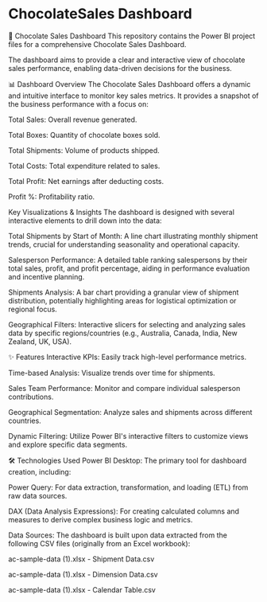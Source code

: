 # ChocolateSales Dashboard
🍫 Chocolate Sales Dashboard
This repository contains the Power BI project files for a comprehensive Chocolate Sales Dashboard.

The dashboard aims to provide a clear and interactive view of chocolate sales performance, enabling data-driven decisions for the business.

📊 Dashboard Overview
The Chocolate Sales Dashboard offers a dynamic and intuitive interface to monitor key sales metrics. It provides a snapshot of the business performance with a focus on:

Total Sales: Overall revenue generated.

Total Boxes: Quantity of chocolate boxes sold.

Total Shipments: Volume of products shipped.

Total Costs: Total expenditure related to sales.

Total Profit: Net earnings after deducting costs.

Profit %: Profitability ratio.

Key Visualizations & Insights
The dashboard is designed with several interactive elements to drill down into the data:

Total Shipments by Start of Month: A line chart illustrating monthly shipment trends, crucial for understanding seasonality and operational capacity.

Salesperson Performance: A detailed table ranking salespersons by their total sales, profit, and profit percentage, aiding in performance evaluation and incentive planning.

Shipments Analysis: A bar chart providing a granular view of shipment distribution, potentially highlighting areas for logistical optimization or regional focus.

Geographical Filters: Interactive slicers for selecting and analyzing sales data by specific regions/countries (e.g., Australia, Canada, India, New Zealand, UK, USA).

✨ Features
Interactive KPIs: Easily track high-level performance metrics.

Time-based Analysis: Visualize trends over time for shipments.

Sales Team Performance: Monitor and compare individual salesperson contributions.

Geographical Segmentation: Analyze sales and shipments across different countries.

Dynamic Filtering: Utilize Power BI's interactive filters to customize views and explore specific data segments.

🛠️ Technologies Used
Power BI Desktop: The primary tool for dashboard creation, including:

Power Query: For data extraction, transformation, and loading (ETL) from raw data sources.

DAX (Data Analysis Expressions): For creating calculated columns and measures to derive complex business logic and metrics.

Data Sources: The dashboard is built upon data extracted from the following CSV files (originally from an Excel workbook):

ac-sample-data (1).xlsx - Shipment Data.csv

ac-sample-data (1).xlsx - Dimension Data.csv

ac-sample-data (1).xlsx - Calendar Table.csv

